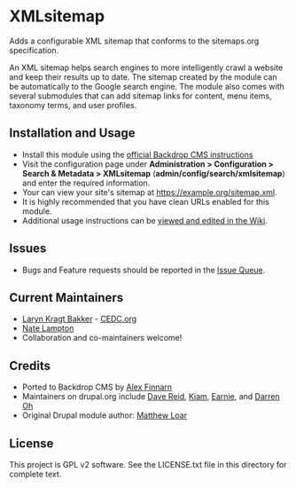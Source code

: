# XMLsitemap

Adds a configurable XML sitemap that conforms to the sitemaps.org specification.

An XML sitemap helps search engines to more intelligently crawl a website and
keep their results up to date. The sitemap created by the module can be
automatically to the Google search engine. The module also comes with several
submodules that can add sitemap links for content, menu items, taxonomy terms,
and user profiles.

## Installation and Usage

- Install this module using the [official Backdrop CMS instructions](https://backdropcms.org/guide/modules)
- Visit the configuration page under **Administration > Configuration >
  Search & Metadata > XMLsitemap** (**admin/config/search/xmlsitemap**) and
  enter the required information.
- Your can view your site's sitemap at https://example.org/sitemap.xml.
- It is highly recommended that you have clean URLs enabled for this module.
- Additional usage instructions can be [viewed and edited in the Wiki](https://github.com/backdrop-contrib/xmlsitemap/wiki).

## Issues

 - Bugs and Feature requests should be reported in the [Issue Queue](https://github.com/backdrop-contrib/xmlsitemap/issues).

## Current Maintainers

 - [Laryn Kragt Bakker](https://github.com/laryn) - [CEDC.org](https://cedc.org)
 - [Nate Lampton](https://github.com/quicksketch)
 - Collaboration and co-maintainers welcome!

## Credits

- Ported to Backdrop CMS by [Alex Finnarn](https://github.com/alexfinnarn)
- Maintainers on drupal.org include [Dave Reid](http://drupal.org/user/53892),
  [Kiam](http://drupal.org/user/55077),
  [Earnie](http://drupal.org/user/86710), and
  [Darren Oh](http://drupal.org/user/30772)
- Original Drupal module author: [Matthew Loar](http://drupal.org/user/24879)

## License

This project is GPL v2 software. See the LICENSE.txt file in this directory for
complete text.
